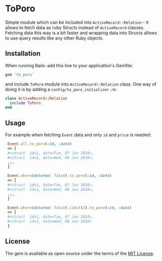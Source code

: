 # ToPoro

Simple module which can be included into `ActiveRecord::Relation` - it allows to fetch data as ruby Structs instead of `ActiveRecord` classes.
Fetching data this way is a bit faster and wrapping data into Structs allows to use query results like any other Ruby objects.

## Installation

When running Rails:
add this line to your application's Gemfile:

```ruby
gem 'to_poro'
```

and include `ToPoro` module into `ActiveRecord::Relation` class.
One way of doing it is by adding a `config/to_poro_initializer.rb`:

```ruby
class ActiveRecord::Relation
  include ToPoro
end
```

## Usage

For example when fetching `Event` data and only `id` and `price` is needed:

```ruby
 Event.all.to_poro(:id, :date)
 => [
 #<struct  id=1, date=Tue, 07 Jun 2016>,
 #<struct  id=2, date=Wed, 08 Jun 2016>,
 ...
 ]
 ```

```ruby
 Event.where(deleted: false).to_poro(:id, :date)
 => [
 #<struct  id=1, date=Tue, 07 Jun 2016>,
 #<struct  id=2, date=Wed, 08 Jun 2016>,
 ...
 ]
 ```

```ruby
 Event.where(deleted: false).limit(2).to_poro(:id, :date)
 => [
 #<struct  id=1, date=Tue, 07 Jun 2016>,
 #<struct  id=2, date=Wed, 08 Jun 2016>
 ]
 ```

## License

The gem is available as open source under the terms of the [MIT License](http://opensource.org/licenses/MIT).
